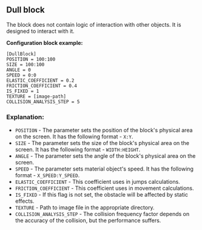 ## Dull block

 The block does not contain logic of interaction with other objects. It is designed to interact with it.

 **Configuration block example:**

    [DullBlock]
    POSITION = 100:100
    SIZE = 100:100
    ANGLE = 0
    SPEED = 0:0
    ELASTIC_COEFFICIENT = 0.2
    FRICTION_COEFFICIENT = 0.4
    IS_FIXED = 1
    TEXTURE = [image-path]
    COLLISION_ANALYSIS_STEP = 5

 ### Explanation:

 * `POSITION` - The parameter sets the position of the block's physical area on the screen. It has the following format - `X:Y`.
 * `SIZE` - The parameter sets the size of the block's physical area on the screen. It has the following format - `WIDTH:HEIGHT`.
 * `ANGLE` - The parameter sets the angle of the block's physical area on the screen.
 * `SPEED` - The parameter sets material object's speed. It has the following format - `X_SPEED:Y_SPEED`.
 * `ELASTIC_COEFFICIENT` - This coefficient uses in jumps calculations.
 * `FRICTION_COEFFICIENT` - This coefficient uses in movement calculations.
 * `IS_FIXED` - If this flag is not set, the obstacle will be affected by static effects.
 * `TEXTURE` - Path to image file in the appropriate directory.
 * `COLLISION_ANALYSIS_STEP` - The collision frequency factor depends on the accuracy of the collision, but the performance suffers.